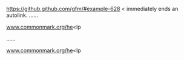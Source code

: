https://github.github.com/gfm/#example-628
< immediately ends an autolink.
......

www.commonmark.org/he<lp

......

<p data-sourcepos="1:1-1:24"><a data-sourcepos="1:1-1:21" href="http://www.commonmark.org/he">www.commonmark.org/he</a>&lt;lp</p>

